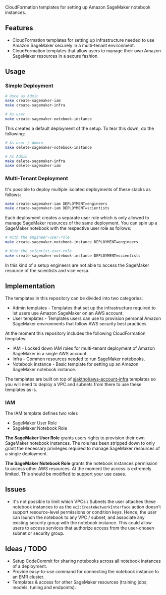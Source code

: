 CloudFormation templates for setting up Amazon SageMaker notebook instances.

## Features

* CloudFormation templates for setting up infrastructure needed to use Amazon SageMaker
  securely in a multi-tenant environment.
* CloudFormation templates that allow users to manage their own Amazon SageMaker
  resources in a secure fashion.

## Usage

### Simple Deployment

```bash
# Once as Admin
make create-sagemaker-iam
make create-sagemaker-infra

# As user
make create-sagemaker-notebook-instance
```

This creates a default deployment of the setup. To tear this down, do the following:

```bash
# As user / Admin
make delete-sagemaker-notebook-instance

# As Admin
make delete-sagemaker-infra
make delete-sagemaker-iam
```

### Multi-Tenant Deployment
It's possible to deploy multiple isolated deployments of these stacks
as follows:

```bash
make create-sagemaker-iam DEPLOYMENT=engineers
make create-sagemaker-iam DEPLOYMENT=scientists
```

Each deployment creates a separate user role which is only allowed to manage
SageMaker resources of the same deployment. You can spin up a SageMaker notebook
with the respective user role as follows:

```bash
# With the engineer-user-role
make create-sagemaker-notebook-instance DEPLOYMENT=engineers

# With the scientist-user-role
make create-sagemaker-notebook-instance DEPLOYMENT=scientists
```

In this kind of a setup engineers are not able to access the SageMaker
resource of the scientists and vice versa.

## Implementation

The templates in this repository can be divided into two categories:

* Admin templates - Templates that set up the infrastructure required to let users
  use Amazon SageMaker on an AWS account.
* User templates - Templates users can use to provision personal Amazon SageMaker
  environments that follow AWS security best practices.

At the moment this repository includes the following CloudFormation templates:

* IAM - Locked down IAM roles for multi-tenant deployment of Amazon SageMaker
  in a single AWS account.
* Infra - Common resources needed to run SageMaker notebooks.
* Notebook Instance - Basic template for setting up an Amazon SageMaker
  notebook instance.

The templates are built on top of [sjakthol/aws-account-infra](https://github.com/sjakthol/aws-account-infra)
templates so you will need to deploy a VPC and subnets from there to use these
templates as is.

### IAM

The IAM template defines two roles
* SageMaker User Role
* SageMaker Notebook Role

**The SageMaker User Role** grants users rights to provision their own SageMaker
notebook instances. The role has been stripped down to only grant the necessary
privileges required to manage SageMaker resources of a single deployment.

**The SageMaker Notebook Role** grants the notebook instances permission to access
other AWS resources. At the moment the access is extremely limited. This should be
modified to support your use cases.

## Issues

* It's not possible to limit which VPCs / Subnets the user attaches these
  notebook instances to as the `ec2:CreateNetworkInterface` action doesn't
  support resource-level permissions or condition keys. Hence, the user
  can launch the notebook to any VPC / subnet, and associate any existing
  security group with the notebook instance. This could allow users to
  access services that authorize access from the user-chosen subnet or
  security group.

## Ideas / TODO

* Setup CodeCommit for sharing notebooks across all notebook instances of a
  deployment.
* Provide easy-to-use command for connecting the notebook instance to an EMR
  cluster.
* Templates & access for other SageMaker resources (training jobs, models, tuning
  and endpoints).
